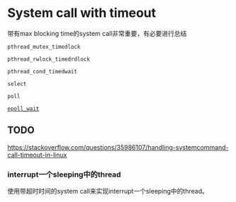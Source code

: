 # System call with timeout

带有max blocking time的system call非常重要，有必要进行总结

`pthread_mutex_timedlock`

`pthread_rwlock_timedrdlock`

`pthread_cond_timedwait`

`select`

`poll`

[`epoll_wait`](http://man7.org/linux/man-pages/man2/epoll_wait.2.html)

## TODO

https://stackoverflow.com/questions/35986107/handling-systemcommand-call-timeout-in-linux

### interrupt一个sleeping中的thread
使用带超时时间的system call来实现interrupt一个sleeping中的thread。

